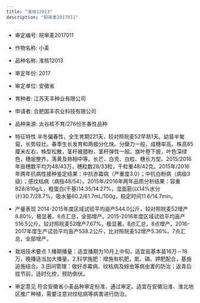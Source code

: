 ```yaml
---
title: "淮核12013"
description: "皖审麦2017011"
---
```

* 审定编号:  皖审麦2017011

*  作物名称:  小麦

*  品种名称:  淮核12013

*  审定年份:  2017

*  审定单位:  安徽省

* 育种者:  江苏天丰种业有限公司

*  申请者:  合肥国丰农业科技有限公司

*  品种来源:  太谷核不育/276份冬春性品种

*  特征特性
半冬偏春性，全生育期221天，较对照皖麦52早熟1天。幼苗半匍匐，长势较壮。春季生长发育和两极分化快。分蘖力一般，成穗率高。株高85厘米左右，株型松散，茎秆被腊粉，茎秆弹性一般。旗叶卷下披，叶色深绿色，穗层整齐。落黄及熟相中等。长芒、白壳、白粒、穗长方型。2015/2016年亩穗数平均为48/43万，穗粒数28/33粒，千粒重48/42克。2015年/2016年两年抗病性接种鉴定结果：中抗赤霉病（严重度3.0）；中抗白粉病（病级3级）；感纹枯病（病指48/54）。2015年/2016年两年品质分析结果：容重828/810g/L，粗蛋白(干基)14.35/14.27%，湿面筋(以14%水分计)30.7/28.7%，吸水量60.2/61.7mL/100g，稳定时间11.6/14.7min。 

*  产量表现
2014-2015年度区域试验平均亩产544.0公斤，较对照皖麦52增产8.80%，极显著。8点汇总，全部增产。2015-2016年度区域试验平均亩产516.5公斤，较对照皖麦52增产7.67%，极显著。8点汇总，8点增产。2016-2017年度生产试验平均亩产538.2公斤，比对照皖麦52增产5.36%。7点汇总，全部增产。 

*  栽培技术要点
1.播期播量：适宜播期为10月上中旬，适宜亩基本苗16万－18万，晚播适当加大播量。2.科学施肥：增施有机肥，氮、磷、钾肥配合，基施追施结合。3.田间管理：做好赤霉病、纹枯病及蚜虫等病虫害的防治；返青后拔节前，适时化控，预防倒伏。 

*  审定意见
符合安徽省小麦品种审定标准，通过审定。适宜在安徽沿淮、淮北地区推广种植，需要注意对纹枯病等病害进行防治。
